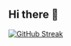 ## Hi there 👋

[![GitHub Streak](http://github-readme-streak-stats.herokuapp.com?user=SimuladorDeFarm&theme=dark)](https://git.io/streak-stats)


<!--
**SimuladorDeFarm/SimuladorDeFarm** is a ✨ _special_ ✨ repository because its `README.md` (this file) appears on your GitHub profile.

Here are some ideas to get you started:

- 🔭 I’m currently working on ...
- 🌱 I’m currently learning ...
- 👯 I’m looking to collaborate on ...
- 🤔 I’m looking for help with ...
- 💬 Ask me about ...
- 📫 How to reach me: ...
- 😄 Pronouns: ...
- ⚡ Fun fact: ...
-->
